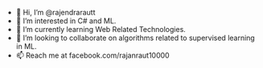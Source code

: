 - 👋 Hi, I’m @rajendrarautt
- 👀 I’m interested in C# and ML.
- 🌱 I’m currently learning Web Related Technologies.
- 💞️ I’m looking to collaborate on algorithms related to supervised learning in ML.
- 📫 Reach me at facebook.com/rajanraut10000

<!---
rajendrarautt/rajendrarautt is a ✨ special ✨ repository because its `README.md` (this file) appears on your GitHub profile.
You can click the Preview link to take a look at your changes.
--->

